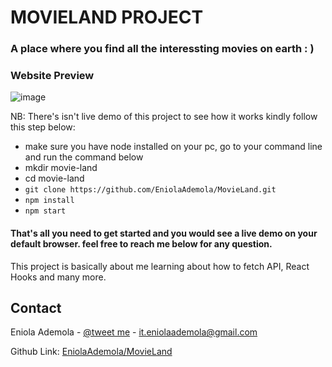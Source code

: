 # MOVIELAND PROJECT

### A place where you find all the interessting movies on earth : )

### Website Preview

![image](https://user-images.githubusercontent.com/107508295/191491963-c0419407-e358-42e0-8615-44d16e622864.png)

NB: There's isn't live demo of this project to see how it works kindly follow this step below:

- make sure you have node installed on your pc, go to your command line and run the command below
- mkdir movie-land
- cd movie-land
- `git clone https://github.com/EniolaAdemola/MovieLand.git `
- `npm install `
- `npm start `

#### That's all you need to get started and you would see a live demo on your default browser. feel free to reach me below for any question.

This project is basically about me learning about how to fetch API, React Hooks and many more.

<!-- CONTACT -->

## Contact

Eniola Ademola - [@tweet me](https://twitter.com/_daveworld) - it.eniolaademola@gmail.com

Github Link: [EniolaAdemola/MovieLand](https://github.com/EniolaAdemola/MovieLand)
